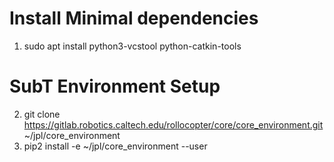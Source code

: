 # Install Minimal dependencies
1. sudo apt install python3-vcstool python-catkin-tools

# SubT Environment Setup
2. git clone https://gitlab.robotics.caltech.edu/rollocopter/core/core_environment.git ~/jpl/core_environment
3. pip2 install -e ~/jpl/core_environment --user
